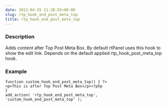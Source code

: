```yaml
---
date: 2012-04-25 11:28:55+00:00
slug: rtp_hook_end_post_meta_top
title: rtp_hook_end_post_meta_top
---
```


### Description


Adds content after Top Post Meta Box. By default rtPanel uses this hook to show the edit link. Depends on the default applied rtp_hook_post_meta_top hook.


### Example



    
    function custom_hook_end_post_meta_top() { ?>
    <p>This is after Top Post Meta Box</p><?php
    }
    add_action( 'rtp_hook_end_post_meta_top', 'custom_hook_end_post_meta_top' );
